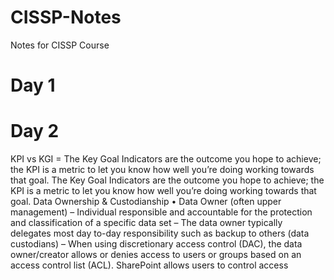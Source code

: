 # CISSP-Notes
Notes for CISSP Course
# Day 1
# Day 2
KPI vs KGI = The Key Goal Indicators are the outcome you hope to achieve; the KPI is a metric to let you know how well you’re doing working towards that goal.
The Key Goal Indicators are the outcome you hope to achieve; the KPI is a metric to let you know how well you’re doing working towards that goal.
Data Ownership & Custodianship
	• Data Owner (often upper management)
	– Individual responsible and accountable for the protection and classification of a specific data set
	– The data owner typically delegates most day to-day responsibility such as backup to others (data custodians)
	– When using discretionary access control (DAC), the data owner/creator allows or denies access to users or 
	groups based on an access control list (ACL). SharePoint allows users to control access
